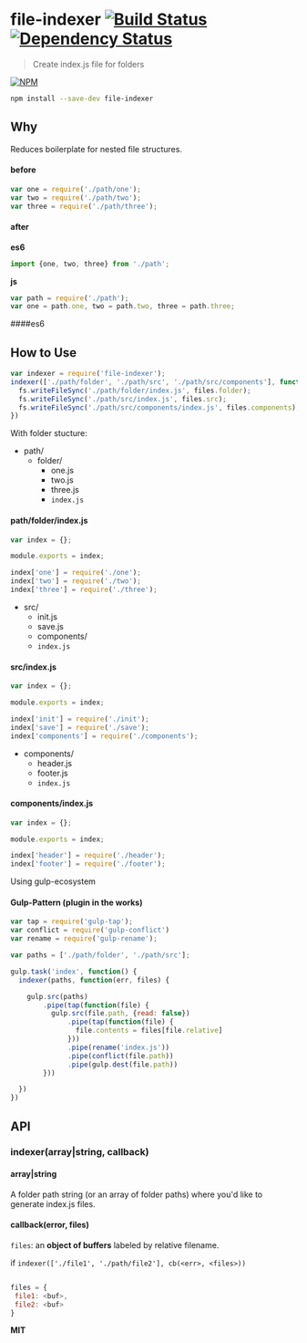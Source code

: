 file-indexer [![Build Status](https://img.shields.io/travis/RnbWd/file-indexer.svg?style=flat-square)](https://travis-ci.org/RnbWd/file-indexer)
[![Dependency Status](https://img.shields.io/david/RnbWd/file-indexer.svg?style=flat-square)](https://david-dm.org/RnbWd/file-indexer)
============

> Create index.js file for folders

[![NPM](https://nodei.co/npm/file-indexer.png?downloads=true)](https://nodei.co/npm/file-indexer/)

```bash
npm install --save-dev file-indexer
```
## Why

Reduces boilerplate for nested file structures.

#### before

```js
var one = require('./path/one');
var two = require('./path/two');
var three = require('./path/three');
```

#### after

**es6**

```js
import {one, two, three} from './path';
```

**js**
```js
var path = require('./path');
var one = path.one, two = path.two, three = path.three;
```

####es6


## How to Use

```js
var indexer = require('file-indexer');
indexer(['./path/folder', './path/src', './path/src/components'], function(err, files) {
  fs.writeFileSync('./path/folder/index.js', files.folder);
  fs.writeFileSync('./path/src/index.js', files.src);
  fs.writeFileSync('./path/src/components/index.js', files.components);
})
```

With folder stucture:


- path/
  - folder/
    - one.js
    - two.js
    - three.js
    - `index.js`

#### path/folder/index.js

```js
var index = {};

module.exports = index;

index['one'] = require('./one');
index['two'] = require('./two');
index['three'] = require('./three');
```

- src/
  - init.js
  - save.js
  - components/
  - `index.js`

#### src/index.js

```js
var index = {};

module.exports = index;

index['init'] = require('./init');
index['save'] = require('./save');
index['components'] = require('./components');
```
- components/
  - header.js
  - footer.js
  - `index.js`

#### components/index.js

```js
var index = {};

module.exports = index;

index['header'] = require('./header');
index['footer'] = require('./footer');
```

Using gulp-ecosystem

#### Gulp-Pattern (plugin in the works)

```js
var tap = require('gulp-tap');
var conflict = require('gulp-conflict')
var rename = require('gulp-rename');

var paths = ['./path/folder', './path/src'];

gulp.task('index', function() {
  indexer(paths, function(err, files) {

    gulp.src(paths)
        .pipe(tap(function(file) {
          gulp.src(file.path, {read: false})
              .pipe(tap(function(file) {
                file.contents = files[file.relative]
              }))
              .pipe(rename('index.js'))
              .pipe(conflict(file.path))
              .pipe(gulp.dest(file.path))
        }))

  })
})
```

## API

### indexer(array|string, callback)

#### array|string

A folder path string (or an array of folder paths) where you'd like to generate index.js files.

#### callback(error, files)

`files`: an **object of buffers** labeled by relative filename.

if  `indexer(['./file1', './path/file2'], cb(<err>, <files>))`


```js

files = {
 file1: <buf>,
 file2: <buf>
}

```

**MIT**



